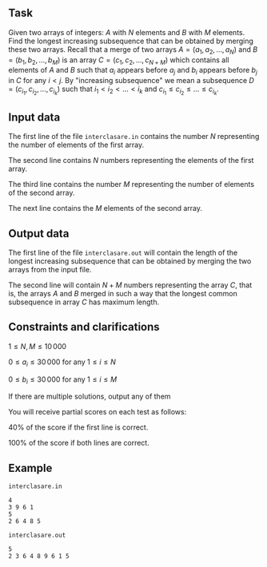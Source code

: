## Task

Given two arrays of integers: $A$ with $N$ elements and $B$ with $M$ elements. Find the longest increasing subsequence that can be obtained by merging these two arrays. Recall that a merge of two arrays $A = (a_1, a_2, \dots, a_N)$ and $B = (b_1, b_2, \dots, b_M)$ is an array $C = (c_1, c_2, \dots, c_{N+M})$ which contains all elements of $A$ and $B$ such that $a_i$ appears before $a_j$ and $b_i$ appears before $b_j$ in $C$ for any $i < j$. By "increasing subsequence" we mean a subsequence $D = (c_{i_1}, c_{i_2}, \dots, c_{i_k})$ such that $i_1 < i_2 < \dots < i_k$ and $c_{i_1} \leq c_{i_2} \leq \dots \leq c_{i_k}$.

## Input data

The first line of the file `interclasare.in` contains the number $N$ representing the number of elements of the first array.

The second line contains $N$ numbers representing the elements of the first array.

The third line contains the number $M$ representing the number of elements of the second array.

The next line contains the $M$ elements of the second array.

## Output data

The first line of the file `interclasare.out` will contain the length of the longest increasing subsequence that can be obtained by merging the two arrays from the input file.

The second line will contain $N + M$ numbers representing the array $C$, that is, the arrays $A$ and $B$ merged in such a way that the longest common subsequence in array $C$ has maximum length.

## Constraints and clarifications

$1 \leq N, M \leq 10\,000$

$0 \leq a_i \leq 30\,000$ for any $1 \leq i \leq N$

$0 \leq b_i \leq 30\,000$ for any $1 \leq i \leq M$

If there are multiple solutions, output any of them

You will receive partial scores on each test as follows:

40% of the score if the first line is correct.

100% of the score if both lines are correct.

## Example

`interclasare.in`

```
4
3 9 6 1
5
2 6 4 8 5
```

`interclasare.out`

```
5
2 3 6 4 8 9 6 1 5
```